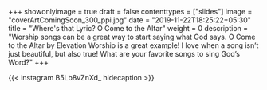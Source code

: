 +++
showonlyimage = true
draft = false
contenttypes = ["slides"]
image = "coverArtComingSoon_300_ppi.jpg"
date = "2019-11-22T18:25:22+05:30"
title = "Where's that Lyric? O Come to the Altar"
weight = 0
description = "Worship songs can be a great way to start saying what God says. O Come to the Altar by Elevation Worship is a great example! I love when a song isn’t just beautiful, but also true! What are your favorite songs to sing God’s Word?"
+++


{{< instagram B5Lb8vZnXd_ hidecaption >}}

